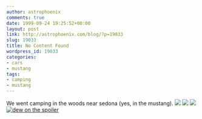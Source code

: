 ```yaml
---
author: astrophoenix
comments: true
date: 1999-09-24 19:25:52+00:00
layout: post
link: http://astrophoenix.com/blog/?p=19033
slug: 19033
title: No Content Found
wordpress_id: 19033
categories:
- cars
- mustang
tags:
- camping
- mustang
---
```


We went camping in the woods near sedona (yes, in the mustang).
[![](/blog/wp-uploads/astrophoenix/2010/12/gt990924campside-300x169.jpg)](/blog/wp-uploads/astrophoenix/2010/12/gt990924campside.jpg)
[![](/blog/wp-uploads/astrophoenix/2010/12/gt990924campback-300x213.jpg)](/blog/wp-uploads/astrophoenix/2010/12/gt990924campback.jpg)
[![](/blog/wp-uploads/astrophoenix/2010/12/gt990924campfront-300x198.jpg)](/blog/wp-uploads/astrophoenix/2010/12/gt990924campfront.jpg)
[![dew on the spoiler](/blog/wp-uploads/astrophoenix/2010/12/gt990924spoilerdew-300x195.jpg)](/blog/wp-uploads/astrophoenix/2010/12/gt990924spoilerdew.jpg)
